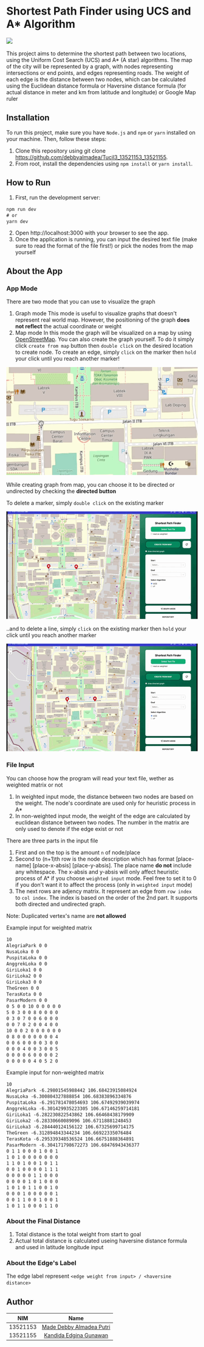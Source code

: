 # Shortest Path Finder using UCS and A* Algorithm

![](public/app-preview.png)

This project aims to determine the shortest path between two locations, using the Uniform Cost Search (UCS) and A* (A star) algorithms. The map of the city will be represented by a graph, with nodes representing intersections or end points, and edges representing roads. The weight of each edge is the distance between two nodes, which can be calculated using the Euclidean distance formula or Haversine distance formula (for actual distance in meter and km from latitude and longitude) or Google Map ruler

## Installation
To run this project, make sure you have `Node.js` and `npm` or `yarn` installed on your machine. Then, follow these steps:

1. Clone this repository using git clone https://github.com/debbyalmadea/Tucil3_13521153_13521155.
2. From root, install the dependencies using `npm install` or `yarn install`.

## How to Run
1. First, run the development server:
```
npm run dev
# or
yarn dev
```
2. Open http://localhost:3000 with your browser to see the app.
3. Once the application is running, you can input the desired text file (make sure to read the format of the file first!) or pick the nodes from the map yourself

## About the App
### App Mode
There are two mode that you can use to visualize the graph
1. Graph mode
This mode is useful to visualize graphs that doesn't represent real world map. However, the positioning of the graph **does not reflect** the actual coordinate or weight
2. Map mode
In this mode the graph will be visualized on a map by using [OpenStreetMap](https://www.openstreetmap.org/#map=14/38.4154/-81.4913). You can also create the graph yourself. To do it simply click `create from map` button then `double click` on the desired location to create node. To create an edge, simply `click` on the marker then `hold` your click until you reach another marker!

![](/public/create-graph-preview.gif)

While creating graph from map, you can choose it to be directed or undirected by checking the **directed button**

To delete a marker, simply `double click` on the existing marker

![](public/delete-marker-preview.gif)

..and to delete a line, simply `click` on the existing marker then `hold` your click until you reach another marker

![](public/delete-line-preview.gif)

### File Input
You can choose how the program will read your text file, wether as weighted matrix or not
1. In weighted input mode, the distance between two nodes are based on the weight. The node's coordinate are used only for heuristic process in A*
2. In non-weighted input mode, the weight of the edge are calculated by euclidean distance between two nodes. The number in the matrix are only used to denote if the edge exist or not

There are three parts in the input file
1. First and on the top is the amount `n` of node/place
2. Second to (n+1)th row is the node description which has format [place-name] [place-x-absis] [place-y-absis]. The place name **do not** include any whitespace. The x-absis and y-absis will only affect heuristic process of A* if you choose `weighted input` mode. Feel free to set it to 0 if you don't want it to affect the process (only in `weighted input` mode) 
3. The next rows are adjency matrix. It represent an edge from `row index` to `col index`. The index is based on the order of the 2nd part. It supports both directed and undirected graph.

Note: Duplicated vertex's name are **not allowed**

Example input for weighted matrix

```
10
AlegriaPark 0 0
NusaLoka 0 0
PuspitaLoka 0 0
AnggrekLoka 0 0
GiriLoka1 0 0
GiriLoka2 0 0
GiriLoka3 0 0
TheGreen 0 0
TerasKota 0 0
PasarModern 0 0
0 5 0 0 10 0 0 0 0 0
5 0 3 0 0 8 0 0 0 0
0 3 0 7 0 0 6 0 0 0
0 0 7 0 2 0 0 4 0 0
10 0 0 2 0 0 0 0 0 0
0 8 0 0 0 0 0 0 0 4
0 0 6 0 0 0 0 3 0 0
0 0 0 4 0 0 3 0 0 5
0 0 0 0 6 0 0 0 0 2
0 0 0 0 0 4 0 5 2 0
```

Example input for non-weighted matrix

```
10
AlegriaPark -6.29801545988442 106.68423915084924
NusaLoka -6.300804327888854 106.68383896334876
PuspitaLoka -6.291781478054693 106.67492939039974
AnggrekLoka -6.301429935223305 106.67146259714181
GiriLoka1 -6.282230822543862 106.66468438179909
GiriLoka2 -6.28330660089096 106.67118881248453
GiriLoka3 -6.284440124156122 106.67325699714175
TheGreen -6.312894843344234 106.66922335076484
TerasKota -6.295339348536524 106.66751888364891
PasarModern -6.304171798672273 106.68476943436377
0 1 1 0 0 0 1 0 0 1
1 0 1 0 0 0 0 0 0 0
1 1 0 1 0 0 1 0 1 1
0 0 1 0 0 0 0 1 1 1
0 0 0 0 0 1 1 0 0 0
0 0 0 0 1 0 1 0 0 0
1 0 1 0 1 1 0 0 1 0
0 0 0 1 0 0 0 0 0 1
0 0 1 1 0 0 1 0 0 1
1 0 1 1 0 0 0 1 1 0
```
### About the Final Distance
1. Total distance is the total weight from start to goal
2. Actual total distance is calculated useing haversine distance formula and used in latitude longitude input

### About the Edge's Label
The edge label represent `<edge weight from input> / <haversine distance>`

## Author
| NIM  | Name |
| ------------- |:-------------:|
| 13521153      | [Made Debby Almadea Putri](https://github.com/debbyalmadea)     |
| 13521155      | [Kandida Edgina Gunawan](https://github.com/kandidagunawan)     |